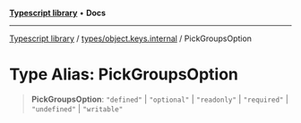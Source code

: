 [**Typescript library**](../../../index.md) • **Docs**

***

[Typescript library](../../../modules.md) / [types/object.keys.internal](../index.md) / PickGroupsOption

# Type Alias: PickGroupsOption

> **PickGroupsOption**: `"defined"` \| `"optional"` \| `"readonly"` \| `"required"` \| `"undefined"` \| `"writable"`
